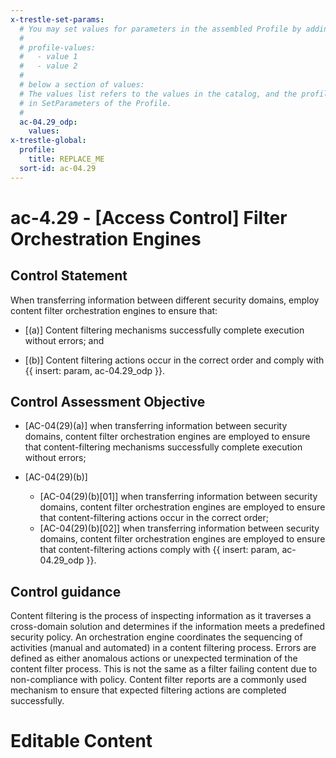 ```yaml
---
x-trestle-set-params:
  # You may set values for parameters in the assembled Profile by adding
  #
  # profile-values:
  #   - value 1
  #   - value 2
  #
  # below a section of values:
  # The values list refers to the values in the catalog, and the profile-values represent values
  # in SetParameters of the Profile.
  #
  ac-04.29_odp:
    values:
x-trestle-global:
  profile:
    title: REPLACE_ME
  sort-id: ac-04.29
---
```


# ac-4.29 - \[Access Control\] Filter Orchestration Engines

## Control Statement

When transferring information between different security domains, employ content filter orchestration engines to ensure that:

- \[(a)\] Content filtering mechanisms successfully complete execution without errors; and

- \[(b)\] Content filtering actions occur in the correct order and comply with {{ insert: param, ac-04.29_odp }}.

## Control Assessment Objective

- \[AC-04(29)(a)\] when transferring information between security domains, content filter orchestration engines are employed to ensure that content-filtering mechanisms successfully complete execution without errors;

- \[AC-04(29)(b)\]

  - \[AC-04(29)(b)[01]\] when transferring information between security domains, content filter orchestration engines are employed to ensure that content-filtering actions occur in the correct order;
  - \[AC-04(29)(b)[02]\] when transferring information between security domains, content filter orchestration engines are employed to ensure that content-filtering actions comply with {{ insert: param, ac-04.29_odp }}.

## Control guidance

Content filtering is the process of inspecting information as it traverses a cross-domain solution and determines if the information meets a predefined security policy. An orchestration engine coordinates the sequencing of activities (manual and automated) in a content filtering process. Errors are defined as either anomalous actions or unexpected termination of the content filter process. This is not the same as a filter failing content due to non-compliance with policy. Content filter reports are a commonly used mechanism to ensure that expected filtering actions are completed successfully.

# Editable Content

<!-- Make additions and edits below -->
<!-- The above represents the contents of the control as received by the profile, prior to additions. -->
<!-- If the profile makes additions to the control, they will appear below. -->
<!-- The above markdown may not be edited but you may edit the content below, and/or introduce new additions to be made by the profile. -->
<!-- If there is a yaml header at the top, parameter values may be edited. Use --set-parameters to incorporate the changes during assembly. -->
<!-- The content here will then replace what is in the profile for this control, after running profile-assemble. -->
<!-- The current profile has no added parts for this control, but you may add new ones here. -->
<!-- Each addition must have a heading either of the form ## Control my_addition_name -->
<!-- or ## Part a. (where the a. refers to one of the control statement labels.) -->
<!-- "## Control" parts are new parts added after the statement part. -->
<!-- "## Part" parts are new parts added into the top-level statement part with that label. -->
<!-- Subparts may be added with nested hash levels of the form ### My Subpart Name -->
<!-- underneath the parent ## Control or ## Part being added -->
<!-- See https://ibm.github.io/compliance-trestle/tutorials/ssp_profile_catalog_authoring/ssp_profile_catalog_authoring for guidance. -->
